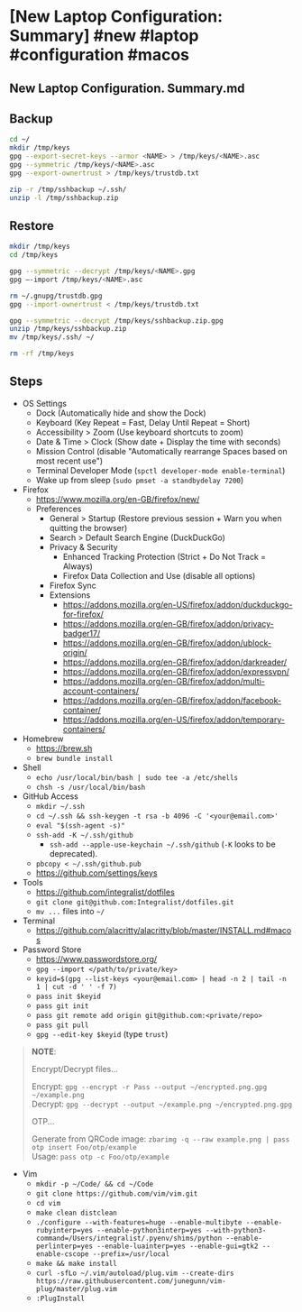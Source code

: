 # [New Laptop Configuration: Summary] #new #laptop #configuration #macos

## New Laptop Configuration. Summary.md

## Backup

```bash
cd ~/
mkdir /tmp/keys
gpg --export-secret-keys --armor <NAME> > /tmp/keys/<NAME>.asc
gpg --symmetric /tmp/keys/<NAME>.asc
gpg --export-ownertrust > /tmp/keys/trustdb.txt 

zip -r /tmp/sshbackup ~/.ssh/
unzip -l /tmp/sshbackup.zip
```

## Restore

```bash
mkdir /tmp/keys
cd /tmp/keys

gpg --symmetric --decrypt /tmp/keys/<NAME>.gpg
gpg —-import /tmp/keys/<NAME>.asc

rm ~/.gnupg/trustdb.gpg
gpg --import-ownertrust < /tmp/keys/trustdb.txt

gpg --symmetric --decrypt /tmp/keys/sshbackup.zip.gpg
unzip /tmp/keys/sshbackup.zip
mv /tmp/keys/.ssh/ ~/

rm -rf /tmp/keys
```

## Steps

- OS Settings
    - Dock (Automatically hide and show the Dock)
    - Keyboard (Key Repeat = Fast, Delay Until Repeat = Short)
    - Accessibility > Zoom (Use keyboard shortcuts to zoom)
    - Date & Time > Clock (Show date + Display the time with seconds)
    - Mission Control (disable "Automatically rearrange Spaces based on most recent use")
    - Terminal Developer Mode (`spctl developer-mode enable-terminal`)
    - Wake up from sleep (`sudo pmset -a standbydelay 7200`)
- Firefox
	- https://www.mozilla.org/en-GB/firefox/new/
    - Preferences
        - General > Startup (Restore previous session + Warn you when quitting the browser)
        - Search > Default Search Engine (DuckDuckGo)
        - Privacy & Security
            - Enhanced Tracking Protection (Strict + Do Not Track = Always)
            - Firefox Data Collection and Use (disable all options)
        - Firefox Sync
        - Extensions
            - https://addons.mozilla.org/en-US/firefox/addon/duckduckgo-for-firefox/
            - https://addons.mozilla.org/en-GB/firefox/addon/privacy-badger17/
            - https://addons.mozilla.org/en-GB/firefox/addon/ublock-origin/
            - https://addons.mozilla.org/en-GB/firefox/addon/darkreader/
            - https://addons.mozilla.org/en-GB/firefox/addon/expressvpn/
            - https://addons.mozilla.org/en-GB/firefox/addon/multi-account-containers/
            - https://addons.mozilla.org/en-GB/firefox/addon/facebook-container/
            - https://addons.mozilla.org/en-US/firefox/addon/temporary-containers/
- Homebrew
	- https://brew.sh 
    - `brew bundle install`
- Shell
    - `echo /usr/local/bin/bash | sudo tee -a /etc/shells`
    - `chsh -s /usr/local/bin/bash`
- GitHub Access
    - `mkdir ~/.ssh`
    - `cd ~/.ssh && ssh-keygen -t rsa -b 4096 -C '<your@email.com>'`
    - `eval "$(ssh-agent -s)"`
    - `ssh-add -K ~/.ssh/github`
      - `ssh-add --apple-use-keychain ~/.ssh/github` (`-K` looks to be deprecated).
    - `pbcopy < ~/.ssh/github.pub`
    - https://github.com/settings/keys 
- Tools
	- https://github.com/integralist/dotfiles
    - `git clone git@github.com:Integralist/dotfiles.git`
    - `mv ...` files into `~/`
- Terminal
	- https://github.com/alacritty/alacritty/blob/master/INSTALL.md#macos
- Password Store
	- https://www.passwordstore.org/
    - `gpg --import </path/to/private/key>`
    - `keyid=$(gpg --list-keys <your@email.com> | head -n 2 | tail -n 1 | cut -d ' ' -f 7)`
    - `pass init $keyid`
    - `pass git init`
    - `pass git remote add origin git@github.com:<private/repo>`
    - `pass git pull`
    - `gpg --edit-key $keyid` (type `trust`)

> **NOTE**: 
>
> Encrypt/Decrypt files...
>
> Encrypt: `gpg --encrypt -r Pass --output ~/encrypted.png.gpg ~/example.png`  
> Decrypt: `gpg --decrypt --output ~/example.png ~/encrypted.png.gpg`
>  
> OTP...
>  
> Generate from QRCode image: `zbarimg -q --raw example.png | pass otp insert Foo/otp/example`  
> Usage: `pass otp -c Foo/otp/example`

- Vim
    - `mkdir -p ~/Code/ && cd ~/Code`
    - `git clone https://github.com/vim/vim.git`
    - `cd vim`
    - `make clean distclean`
    - `./configure --with-features=huge --enable-multibyte --enable-rubyinterp=yes --enable-python3interp=yes --with-python3-command=/Users/integralist/.pyenv/shims/python --enable-perlinterp=yes --enable-luainterp=yes --enable-gui=gtk2 --enable-cscope --prefix=/usr/local`
    - `make && make install`
    - `curl -sfLo ~/.vim/autoload/plug.vim --create-dirs https://raw.githubusercontent.com/junegunn/vim-plug/master/plug.vim`
    - `:PlugInstall`

